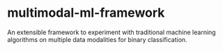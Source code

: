 # multimodal-ml-framework
An extensible framework to experiment with traditional machine learning algorithms on multiple data modalities for binary classification.
